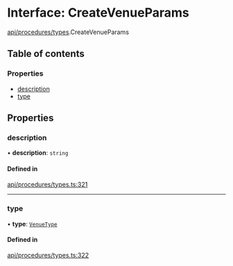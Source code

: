 # Interface: CreateVenueParams

[api/procedures/types](../wiki/api.procedures.types).CreateVenueParams

## Table of contents

### Properties

- [description](../wiki/api.procedures.types.CreateVenueParams#description)
- [type](../wiki/api.procedures.types.CreateVenueParams#type)

## Properties

### description

• **description**: `string`

#### Defined in

[api/procedures/types.ts:321](https://github.com/PolymathNetwork/polymesh-sdk/blob/49113a20/src/api/procedures/types.ts#L321)

___

### type

• **type**: [`VenueType`](../wiki/api.entities.Venue.types.VenueType)

#### Defined in

[api/procedures/types.ts:322](https://github.com/PolymathNetwork/polymesh-sdk/blob/49113a20/src/api/procedures/types.ts#L322)
